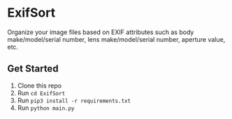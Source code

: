 # ExifSort
Organize your image files based on EXIF attributes such as body make/model/serial number, lens make/model/serial number,
aperture value, etc.

## Get Started
1. Clone this repo
2. Run `cd ExifSort`
3. Run `pip3 install -r requirements.txt`
4. Run `python main.py`
